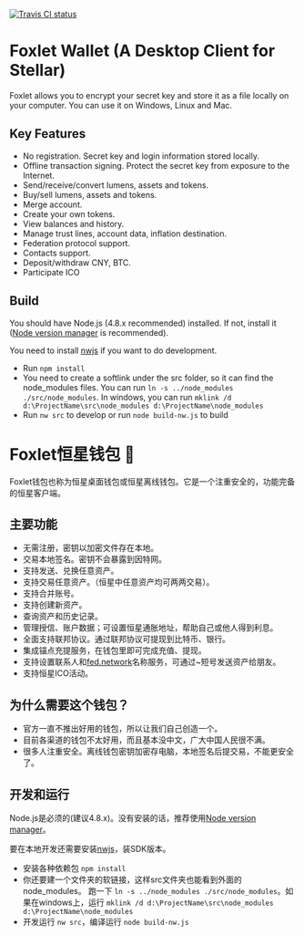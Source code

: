 [![Travis CI status](https://www.travis-ci.org/stellarchat/desktop-client.svg?branch=master)](https://travis-ci.org/stellarchat/desktop-client)

# Foxlet Wallet (A Desktop Client for Stellar)

Foxlet allows you to encrypt your secret key and store it as a file locally on your computer. You can use it on Windows, Linux and Mac.

## Key Features

- No registration. Secret key and login information stored locally.
- Offline transaction signing. Protect the secret key from exposure to the Internet.
- Send/receive/convert lumens, assets and tokens.
- Buy/sell lumens, assets and tokens.
- Merge account.
- Create your own tokens.
- View balances and history.
- Manage trust lines, account data, inflation destination.
- Federation protocol support.
- Contacts support.
- Deposit/withdraw CNY, BTC.
- Participate ICO

## Build

You should have Node.js (4.8.x recommended) installed. If not, install it ([Node version manager](https://github.com/creationix/nvm) is recommended).

You need to install [nwjs](https://nwjs.io) if you want to do development.  

- Run `npm install`
- You need to create a softlink under the src folder, so it can find the node_modules files. You can run `ln -s ../node_modules ./src/node_modules`. In windows, you can run `mklink /d d:\ProjectName\src\node_modules d:\ProjectName\node_modules`
- Run `nw src` to develop or run `node build-nw.js` to build


# Foxlet恒星钱包 🚀

Foxlet钱包也称为恒星桌面钱包或恒星离线钱包。它是一个注重安全的，功能完备的恒星客户端。

## 主要功能

- 无需注册，密钥以加密文件存在本地。
- 交易本地签名。密钥不会暴露到因特网。
- 支持发送、兑换任意资产。
- 支持交易任意资产。（恒星中任意资产均可两两交易）。
- 支持合并账号。
- 支持创建新资产。
- 查询资产和历史记录。
- 管理授信、账户数据；可设置恒星通胀地址，帮助自己或他人得到利息。
- 全面支持联邦协议。通过联邦协议可提现到比特币、银行。
- 集成锚点充提服务，在钱包里即可完成充值、提现。
- 支持设置联系人和[fed.network](https://fed.network/)名称服务，可通过~短号发送资产给朋友。
- 支持恒星ICO活动。

## 为什么需要这个钱包？

- 官方一直不推出好用的钱包，所以让我们自己创造一个。
- 目前各渠道的钱包不太好用，而且基本没中文，广大中国人民很不满。
- 很多人注重安全。离线钱包密钥加密存电脑，本地签名后提交易，不能更安全了。

## 开发和运行

Node.js是必须的(建议4.8.x)。没有安装的话，推荐使用[Node version manager](https://github.com/creationix/nvm)。

要在本地开发还需要安装[nwjs](https://nwjs.io)，装SDK版本。 

- 安装各种依赖包 `npm install`
- 你还要建一个文件夹的软链接，这样src文件夹也能看到外面的node_modules。 跑一下 `ln -s ../node_modules ./src/node_modules`。如果在windows上，运行 `mklink /d d:\ProjectName\src\node_modules d:\ProjectName\node_modules`
- 开发运行 `nw src`，编译运行  `node build-nw.js`